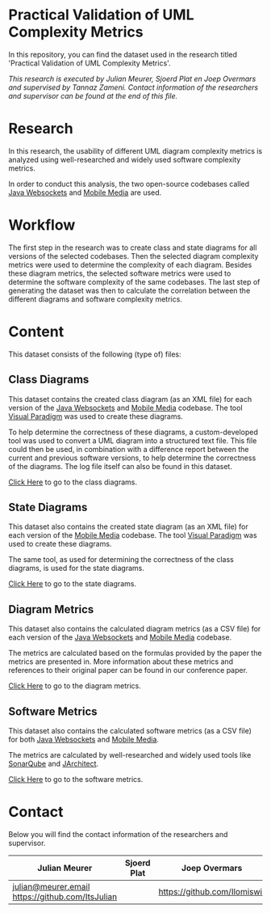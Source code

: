 # Practical Validation of UML Complexity Metrics

In this repository, you can find the dataset used in the research titled 'Practical Validation of UML Complexity Metrics'.

*This research is executed by Julian Meurer, Sjoerd Plat en Joep Overmars and supervised by Tannaz Zameni. Contact information of the researchers and supervisor can be found at the end of this file.*

# Research
In this research, the usability of different UML diagram complexity metrics is analyzed using well-researched and widely used software complexity metrics. 

In order to conduct this analysis, the two open-source codebases called [Java Websockets](https://github.com/TooTallNate/Java-WebSocket) and [Mobile Media](https://github.com/julioserafim/MobileMedia) are used.

# Workflow
The first step in the research was to create class and state diagrams for all versions of the selected codebases. Then the selected diagram complexity metrics were used to determine the complexity of each diagram. Besides these diagram metrics, the selected software metrics were used to determine the software complexity of the same codebases. The last step of generating the dataset was then to calculate the correlation between the different diagrams and software complexity metrics.

# Content
This dataset consists of the following (type of) files:

## Class Diagrams
This dataset contains the created class diagram  (as an XML file) for each version of the [Java Websockets](https://github.com/TooTallNate/Java-WebSocket) and [Mobile Media](https://github.com/julioserafim/MobileMedia) codebase. The tool [Visual Paradigm](https://www.visual-paradigm.com/) was used to create these diagrams.

To help determine the correctness of these diagrams, a custom-developed tool was used to convert a UML diagram into a structured text file. This file could then be used, in combination with a difference report between the current and previous software versions, to help determine the correctness of the diagrams. The log file itself can also be found in this dataset.

[Click Here](./dataset/class-diagrams/) to go to the class diagrams.

## State Diagrams
This dataset also contains the created state diagram (as an XML file) for each version of the [Mobile Media](https://github.com/julioserafim/MobileMedia) codebase. The tool [Visual Paradigm](https://www.visual-paradigm.com/) was used to create these diagrams.

The same tool, as used for determining the correctness of the class diagrams, is used for the state diagrams.

[Click Here](./dataset/state-diagrams/) to go to the state diagrams.

## Diagram Metrics
This dataset also contains the calculated diagram metrics (as a CSV file) for each version of the [Java Websockets](https://github.com/TooTallNate/Java-WebSocket) and [Mobile Media](https://github.com/julioserafim/MobileMedia) codebase. 

The metrics are calculated based on the formulas provided by the paper the metrics are presented in. More information about these metrics and references to their original paper can be found in our conference paper.

[Click Here](./dataset/diagram-metrics/) to go to the diagram metrics.

## Software Metrics
This dataset also contains the calculated software metrics (as a CSV file) for both [Java Websockets](https://github.com/TooTallNate/Java-WebSocket) and [Mobile Media](https://github.com/julioserafim/MobileMedia). 

The metrics are calculated by well-researched and widely used tools like [SonarQube](https://www.sonarsource.com/products/sonarqube/) and [JArchitect](https://www.jarchitect.com/).

[Click Here](./dataset/software-metrics/) to go to the software metrics.

# Contact
Below you will find the contact information of the researchers and supervisor.

| Julian Meurer | Sjoerd Plat | Joep Overmars | Tannaz Zameni |
| --- | --- | --- | --- | 
| julian@meurer.email <br> https://github.com/ItsJulian |  | https://github.com/Ilomiswir |  | 
